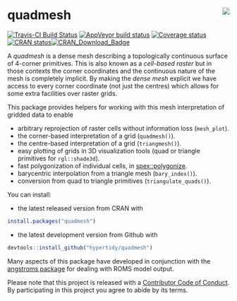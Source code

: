 
<!-- README.md is generated from README.Rmd. Please edit that file -->

# quadmesh <img src="man/figures/logo.png" align="right" />

[![Travis-CI Build
Status](https://travis-ci.org/hypertidy/quadmesh.svg?branch=master)](https://travis-ci.org/hypertidy/quadmesh)
[![AppVeyor build
status](https://ci.appveyor.com/api/projects/status/github/mdsumner/quadmesh-x25a2?branch=master&svg=true)](https://ci.appveyor.com/project/mdsumner/quadmesh-x25a2)
[![Coverage
status](https://codecov.io/gh/hypertidy/quadmesh/branch/master/graph/badge.svg)](https://codecov.io/github/hypertidy/quadmesh?branch=master)
[![CRAN
status](https://www.r-pkg.org/badges/version/quadmesh)](https://cran.r-project.org/package=quadmesh)[![CRAN\_Download\_Badge](http://cranlogs.r-pkg.org/badges/quadmesh)](https://cran.r-project.org/package=quadmesh)

A *quadmesh* is a dense mesh describing a topologically continuous
surface of 4-corner primitives. This is also known as a *cell-based
raster* but in those contexts the corner coordinates and the continuous
nature of the mesh is completely implicit. By making the *dense mesh*
explicit we have access to every corner coordinate (not just the
centres) which allows for some extra facilities over raster grids.

This package provides helpers for working with this mesh interpretation
of gridded data to enable

  - arbitrary reprojection of raster cells without information loss
    (`mesh_plot`).
  - the corner-based interpretation of a grid (`quadmesh()`).
  - the centre-based interpretation of a grid (`triangmesh()`).
  - easy plotting of grids in 3D visualization tools (quad or triangle
    primitives for `rgl::shade3d`).
  - fast polygonization of individual cells, in
    [spex::polygonize](https://CRAN.R-project.org/package=spex).
  - barycentric interpolation from a triangle mesh (`bary_index()`).
  - conversion from quad to triangle primitives (`triangulate_quads()`).

You can install:

  - the latest released version from CRAN with

<!-- end list -->

``` r
install.packages("quadmesh")
```

  - the latest development version from Github with

<!-- end list -->

``` r
devtools::install_github("hypertidy/quadmesh")
```

Many aspects of this package have developed in conjunction with the
[angstroms
package](https://github.com/AustralianAntarcticDivision/angstroms) for
dealing with ROMS model output.

Please note that this project is released with a [Contributor Code of
Conduct](CODE_OF_CONDUCT.md). By participating in this project you agree
to abide by its terms.
